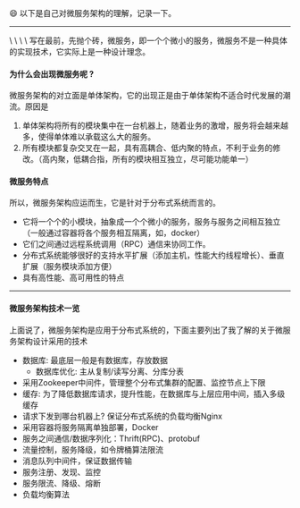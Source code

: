 :smile: 以下是自己对微服务架构的理解，记录一下。

---

\ \ \ \ 写在最前，先抛个砖，微服务，即一个个微小的服务，微服务不是一种具体的实现技术，它实际上是一种设计理念。

#### 为什么会出现微服务呢 ?

微服务架构的对立面是单体架构，它的出现正是由于单体架构不适合时代发展的潮流。原因是

1. 单体架构将所有的模块集中在一台机器上，随着业务的激增，服务将会越来越多，使得单体难以承载这么大的服务。
2. 所有模块都复杂交叉在一起，具有高耦合、低内聚的特点，不利于业务的修改。（高内聚，低耦合指，所有的模块相互独立，尽可能功能单一）



#### 微服务特点

所以，微服务架构应运而生，它是针对于分布式系统而言的。

- 它将一个个的小模块，抽象成一个个微小的服务，服务与服务之间相互独立（一般通过容器将各个服务相互隔离，如，docker）
- 它们之间通过远程系统调用（RPC）通信来协同工作。
- 分布式系统能够很好的支持水平扩展（添加主机，性能大约线程增长）、垂直扩展（服务模块添加方便）
- 具有高性能、高可用性的特点



---



#### 微服务架构技术一览

上面说了，微服务架构是应用于分布式系统的，下面主要列出了我了解的关于微服务架构设计采用的技术

- 数据库: 最底层一般是有数据库，存放数据
  - 数据库优化: 主从复制/读写分离、分库分表
- 采用Zookeeper中间件，管理整个分布式集群的配置、监控节点上下限
- 缓存: 为了降低数据库请求，提升性能，在数据库与上层应用中间，插入多级缓存
- 请求下发到哪台机器上? 保证分布式系统的负载均衡Nginx
- 采用容器将服务隔离单独部署，Docker
- 服务之间通信/数据序列化：Thrift(RPC)、protobuf
- 流量控制，服务降级，如令牌桶算法限流
- 消息队列中间件，保证数据传输
- 服务注册、发现、监控
- 服务限流、降级、熔断
- 负载均衡算法